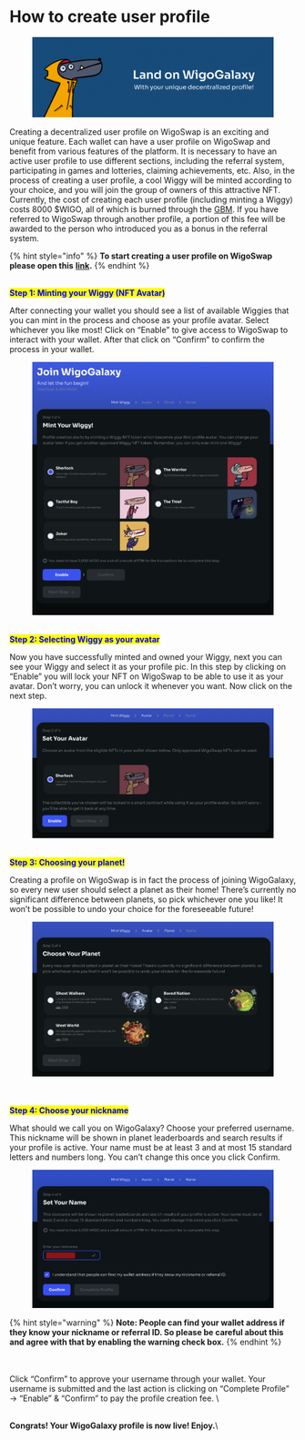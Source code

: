 # How to create user profile

<figure><img src="../../.gitbook/assets/Create-profile-5.jpg" alt=""><figcaption></figcaption></figure>

Creating a decentralized user profile on WigoSwap is an exciting and unique feature. Each wallet can have a user profile on WigoSwap and benefit from various features of the platform. It is necessary to have an active user profile to use different sections, including the referral system, participating in games and lotteries, claiming achievements, etc. Also, in the process of creating a user profile, a cool Wiggy will be minted according to your choice, and you will join the group of owners of this attractive NFT. Currently, the cost of creating each user profile (including minting a Wiggy) costs 8000 $WIGO, all of which is burned through the [GBM](../../tokenomics/gamified-burning-mechanism-gbm.md). If you have referred to WigoSwap through another profile, a portion of this fee will be awarded to the person who introduced you as a bonus in the referral system.

{% hint style="info" %}
**To start creating a user profile on WigoSwap please open this** [**link**](https://wigoswap.io/join)**.**&#x20;
{% endhint %}

\
<mark style="color:blue;">**Step 1: Minting your Wiggy (NFT Avatar)**</mark>

After connecting your wallet you should see a list of available Wiggies that you can mint in the process and choose as your profile avatar. Select whichever you like most! Click on “Enable” to give access to WigoSwap to interact with your wallet. After that click on “Confirm” to confirm the process in your wallet.&#x20;

<figure><img src="../../.gitbook/assets/Create-profile-1.png" alt=""><figcaption></figcaption></figure>

\
<mark style="color:blue;">**Step 2: Selecting Wiggy as your avatar**</mark>

Now you have successfully minted and owned your Wiggy, next you can see your Wiggy and select it as your profile pic. In this step by clicking on “Enable” you will lock your NFT on WigoSwap to be able to use it as your avatar. Don’t worry, you can unlock it whenever you want. Now click on the next step.

<figure><img src="../../.gitbook/assets/Create-profile-2.png" alt=""><figcaption></figcaption></figure>

\
<mark style="color:blue;">**Step 3: Choosing your planet!**</mark>

Creating a profile on WigoSwap is in fact the process of joining WigoGalaxy, so every new user should select a planet as their home! There’s currently no significant difference between planets, so pick whichever one you like! It won’t be possible to undo your choice for the foreseeable future!

<figure><img src="../../.gitbook/assets/Create-profile-3.png" alt=""><figcaption></figcaption></figure>

\
\
<mark style="color:blue;">**Step 4: Choose your nickname**</mark>

What should we call you on WigoGalaxy? Choose your preferred username. This nickname will be shown in planet leaderboards and search results if your profile is active. Your name must be at least 3 and at most 15 standard letters and numbers long. You can’t change this once you click Confirm.

<figure><img src="../../.gitbook/assets/Create-profile-4.jpg" alt=""><figcaption></figcaption></figure>

{% hint style="warning" %}
**Note: People can find your wallet address if they know your nickname or referral ID. So please be careful about this and agree with that by enabling the warning check box.**&#x20;
{% endhint %}

\
\
Click “Confirm” to approve your username through your wallet. Your username is submitted and the last action is clicking on “Complete Profile” → “Enable” & “Confirm” to pay the profile creation fee. \


\
**Congrats! Your WigoGalaxy profile is now live! Enjoy.**\
